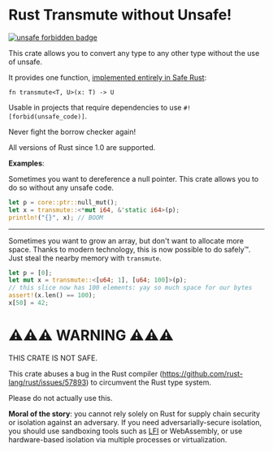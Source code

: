 # Rust Transmute without Unsafe!

[![unsafe forbidden badge](https://img.shields.io/badge/unsafe-forbidden-success.svg)](https://github.com/zyedidia/transmute/)

This crate allows you to convert any type to any other type without the use of unsafe.

It provides one function, [implemented entirely in Safe Rust](src/lib.rs):

```
fn transmute<T, U>(x: T) -> U
```

Usable in projects that require dependencies to use `#![forbid(unsafe_code)]`.

Never fight the borrow checker again!

All versions of Rust since 1.0 are supported.

**Examples**:

Sometimes you want to dereference a null pointer. This crate allows you to do
so without any unsafe code.

```rust
let p = core::ptr::null_mut();
let x = transmute::<*mut i64, &'static i64>(p);
println!("{}", x); // BOOM
```

---

Sometimes you want to grow an array, but don't want to allocate more space.
Thanks to modern technology, this is now possible to do safely™. Just steal
the nearby memory with `transmute`.

```rust
let p = [0];
let mut x = transmute::<[u64; 1], [u64; 100]>(p);
// this slice now has 100 elements: yay so much space for our bytes
assert!(x.len() == 100);
x[50] = 42;
```

# ⚠️⚠️⚠️ WARNING ⚠️⚠️⚠️

THIS CRATE IS NOT SAFE.

This crate abuses a bug in the Rust compiler
(https://github.com/rust-lang/rust/issues/57893) to circumvent the Rust type
system.

Please do not actually use this.

**Moral of the story**: you cannot rely solely on Rust for supply chain security or isolation against an adversary. If you need adversarially-secure isolation, you should use sandboxing tools such as [LFI](https://github.com/zyedidia/lfi) or WebAssembly, or use hardware-based isolation via multiple processes or virtualization.
